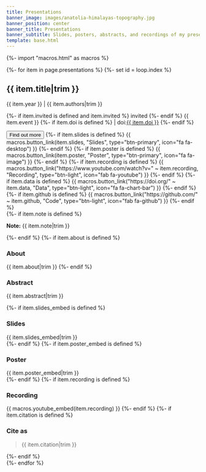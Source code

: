 ```yaml
---
title: Presentations
banner_image: images/anatolia-himalayas-topography.jpg
banner_position: center
banner_title: Presentations
banner_subtitle: Slides, posters, abstracts, and recordings of my presentations
template: base.html
---
```


{%- import "macros.html" as macros %}

{%- for item in page.presentations %}
  {%- set id = loop.index %}
<div class="mb-5">
  <h2 class="fs-4 mb-1">
    {{ item.title|trim }}
  </h2>
  <p class="mb-1 fs-6">
    <span class="text-muted">{{ item.year }}</span> |
    {{ item.authors|trim }}
  </p>
  <p class="text-muted fs-6">
    {%- if item.invited is defined and item.invited %}
      <span class="badge bg-success fw-normal me-1">
        <i class="fa fa-paper-plane me-1" aria-hidden="true"></i>
        invited
      </span>
    {%- endif %}
    {{ item.event }}
    {%- if item.doi is defined %}
      | doi:<a target="_blank" href="https://doi.org/{{ item.doi }}">{{ item.doi }}</a>
    {%- endif %}
  </p>
  <button class="btn btn-secondary btn-sm me-1 mb-2" type="button"
      data-bs-toggle="collapse" data-bs-target="#collapse-{{ id }}"
      aria-expanded="false" aria-controls="collapse-{{ id }}">
    Find out more <i class="fa fa-chevron-circle-down ms-1" aria-hidden="true"></i>
  </button>
  {%- if item.slides is defined %}
    {{ macros.button_link(item.slides, "Slides", type="btn-primary", icon="fa fa-desktop") }}
  {%- endif %}
  {%- if item.poster is defined %}
    {{ macros.button_link(item.poster, "Poster", type="btn-primary", icon="fa fa-image") }}
  {%- endif %}
  {%- if item.recording is defined %}
    {{ macros.button_link("https://www.youtube.com/watch?v=" ~ item.recording, "Recording", type="btn-light", icon="fab fa-youtube") }}
  {%- endif %}
  {%- if item.data is defined %}
    {{ macros.button_link("https://doi.org/" ~ item.data, "Data", type="btn-light", icon="fa fa-chart-bar") }}
  {%- endif %}
  {%- if item.github is defined %}
    {{ macros.button_link("https://github.com/" ~ item.github, "Code", type="btn-light", icon="fab fa-github") }}
  {%- endif %}
  <div id="collapse-{{ id }}" class="collapse paper-info mt-2 overflow-hidden">
    <section class="row gx-5">
      <div class="col-lg-6">
        {%- if item.note is defined %}
          <div class="callout callout-note mb-4">
            <p><strong>Note:</strong> {{ item.note|trim }}</p>
          </div>
        {%- endif %}
        {%- if item.about is defined %}
          <h3 class="fs-4">About</h3>
          {{ item.about|trim }}
        {%- endif %}
        <h3 class="fs-4">Abstract</h3>
        <p>{{ item.abstract|trim }}</p>
      </div>
      <div class="col-lg-6">
        {%- if item.slides_embed is defined %}
          <h3 class="fs-4">Slides</h3>
          <div class="mb-3">
          {{ item.slides_embed|trim }}
          </div>
        {%- endif %}
        {%- if item.poster_embed is defined %}
          <h3 class="fs-4">Poster</h3>
          <div class="mb-3">
          {{ item.poster_embed|trim }}
          </div>
        {%- endif %}
        {%- if item.recording is defined %}
          <h3 class="fs-4">Recording</h3>
          {{ macros.youtube_embed(item.recording) }}
        {%- endif %}
        {%- if item.citation is defined %}
          <h3 class="fs-4">Cite as</h3>
          <blockquote class="mb-4">{{ item.citation|trim }}</blockquote>
        {%- endif %}
      </div>
    </section>
  </div>
</div>
{%- endfor %}
